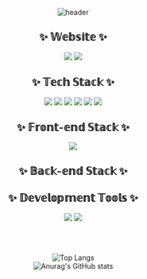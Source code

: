 <div align="center">
  
![header](https://capsule-render.vercel.app/api?type=waving&color=timeAuto&height=300&section=header&text=WELCOME&desc=JIHYEON's%20Github&fontSize=90&fontAlignY=25&descAlignY=40)

## ✨ 𝕎𝕖𝕓𝕤𝕚𝕥𝕖 ✨
<a href="https://www.instagram.com/j.jm.o_o/" target='_blank'><img src="https://img.shields.io/badge/INSTAGRAM-E4405F?style=for-the-badge&logo=Instagram&logoColor=white"></a>
<a href="https://jihyeonsite.netlify.app/" target='_blank'><img src="https://img.shields.io/badge/PORTFOLIO%20SITE-4EE3C2?style=for-the-badge&logo=Instatus&logoColor=white"></a>

## ✨ 𝕋𝕖𝕔𝕙 𝕊𝕥𝕒𝕔𝕜 ✨
<img src="https://img.shields.io/badge/C-A8B9CC?style=for-the-badge&logo=C&logoColor=white">
<img src="https://img.shields.io/badge/C%2B%2B-00599C?style=for-the-badge&logo=C%2B%2B&logoColor=white">
<img src="https://img.shields.io/badge/C%23-239120?style=for-the-badge&logo=C%20Sharp&logoColor=white">
<img src="https://img.shields.io/badge/PYTHON-3776AB?style=for-the-badge&logo=Python&logoColor=white">
<img src="https://img.shields.io/badge/LUA-2C2D72?style=for-the-badge&logo=Lua&logoColor=white">
<img src="https://img.shields.io/badge/NODE%2EJS-339933?style=for-the-badge&logo=Node%2Ejs&logoColor=white">

## ✨ 𝔽𝕣𝕠𝕟𝕥-𝕖𝕟𝕕 𝕊𝕥𝕒𝕔𝕜 ✨
<img src="https://img.shields.io/badge/JAVASCRIPT-F7DF1E?style=for-the-badge&logo=JavaScript&logoColor=white">

## ✨ 𝔹𝕒𝕔𝕜-𝕖𝕟𝕕 𝕊𝕥𝕒𝕔𝕜 ✨


## ✨ 𝔻𝕖𝕧𝕖𝕝𝕠𝕡𝕞𝕖𝕟𝕥 𝕋𝕠𝕠𝕝𝕤 ✨
<img src="https://img.shields.io/badge/VISUAL%20STUDIO%20CODE-007ACC?style=flat-square&logo=VisualStudioCode&logoColor=white"/>
<img src="https://img.shields.io/badge/VISUAL%20STUDIO-5C2D91?style=flat-square&logo=VisualStudio&logoColor=white"/>
  
<br><br>
  
![Top Langs](https://github-readme-stats.vercel.app/api/top-langs/?username=Jihyeon06&layout=compact&theme=monokai)<br>
![Anurag's GitHub stats](https://github-readme-stats.vercel.app/api?username=Jihyeon06&show_icons=true&theme=monokai)
</div>
